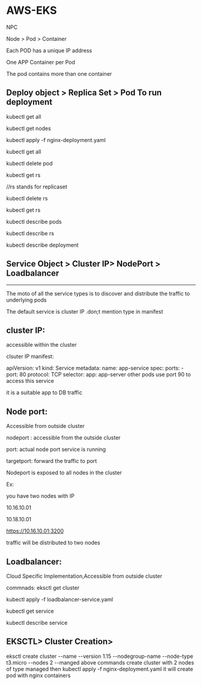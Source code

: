 # AWS-EKS
NPC

Node  > Pod > Container

Each POD has a unique IP address

One APP Container per Pod

The pod contains more than one container

Deploy object  > Replica Set > Pod
To run deployment 
-----------------
kubectl get all

kubectl get nodes

kubectl apply -f  nginx-deployment.yaml

kubectl get all

kubectl delete pod <name-of-the-pod>
  
kubectl get rs
  
//rs stands for replicaset
  
kubectl delete rs <name-of-the-rs>
  
kubectl get rs
  
kubectl describe pods
  
kubectl describe rs
  
kubectl describe deployment
  

Service Object > Cluster IP> NodePort > Loadbalancer
-----------------------------------------------------
-----------------------------------------------------
  
  The moto of all the service types is to discover and distribute the traffic to underlying pods

The default service is cluster IP .don;t mention type in manifest

cluster IP:
---------------

accessible within the cluster

clsuter IP manifest:

apiVersion: v1
kind: Service
metadata:
  name: app-service
spec:
  ports:
    - port: 80
      protocol: TCP
  selector:
    app: app-server
other pods use port 90 to access this service

it is a suitable app to DB traffic

Node port:
----------

Accessible from outside cluster

nodeport : accessible from the outside cluster

port: actual node port service is running

targetport: forward the traffic to port

Nodeport is exposed to all nodes in the cluster

Ex:

you have two nodes with IP

10.16.10.01

10.18.10.01

https://10.16.10.01:3200

traffic will be distributed to two nodes

Loadbalancer:
------------

Cloud Specific Implementation,Accessible from outside cluster

commnads:
eksctl get cluster

kubectl apply -f loadbalancer-service.yaml

kubectl get service

kubectl describe service <name-of-the-service>
  
EKSCTL> Cluster Creation>
----------------------------

eksctl create cluster --name <name-of-the-cluster> --version 1.15 --nodegroup-name <nodegroupname> --node-type t3.micro --nodes 2 --manged
above commands create cluster with 2 nodes of type managed
then
kubectl apply -f nginx-deployment.yaml
it will create pod with nginx containers
